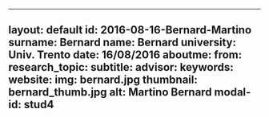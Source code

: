 ---
layout: default 
id: 2016-08-16-Bernard-Martino
surname: Bernard
name: Bernard
university: Univ. Trento
date: 16/08/2016
aboutme: 
from: 
research_topic: 
subtitle: 
advisor: 
keywords: 
website: 
img: bernard.jpg
thumbnail: bernard_thumb.jpg
alt: Martino Bernard
modal-id: stud4
------
